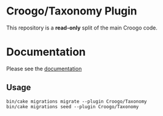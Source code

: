 # Croogo/Taxonomy Plugin

This repository is a **read-only** split of the main Croogo code.

# Documentation

Please see the [documentation](http://docs.croogo.org/3.0)

## Usage

```
bin/cake migrations migrate --plugin Croogo/Taxonomy
bin/cake migrations seed --plugin Croogo/Taxonomy
```
